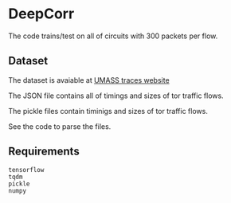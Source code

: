 # DeepCorr
The code trains/test on all of circuits with 300 packets per flow.
## Dataset
The dataset is avaiable at [UMASS traces website](http://traces.cs.umass.edu)

The JSON file contains all of timings and sizes of tor traffic flows.

The pickle files contain timinigs and sizes of tor traffic flows.

See the code to parse the files.
## Requirements
```
tensorflow
tqdm
pickle
numpy
```

